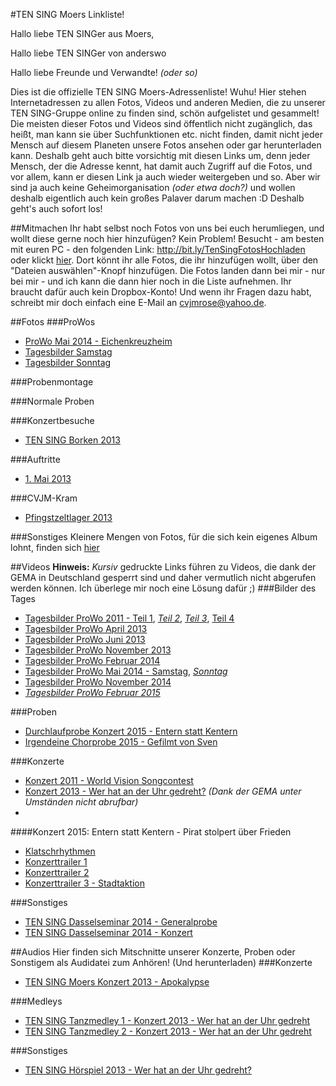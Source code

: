 #TEN SING Moers Linkliste!

Hallo liebe TEN SINGer aus Moers,

Hallo liebe TEN SINGer von anderswo

Hallo liebe Freunde und Verwandte! *(oder so)*

Dies ist die offizielle TEN SING Moers-Adressenliste! Wuhu! Hier stehen Internetadressen zu allen Fotos, Videos und anderen Medien, die zu unserer TEN SING-Gruppe online zu finden sind, schön aufgelistet und gesammelt! Die meisten dieser Fotos und Videos sind öffentlich nicht zugänglich, das heißt, man kann sie über Suchfunktionen etc. nicht finden, damit nicht jeder Mensch auf diesem Planeten unsere Fotos ansehen oder gar herunterladen kann. Deshalb geht auch bitte vorsichtig mit diesen Links um, denn jeder Mensch, der die Adresse kennt, hat damit auch Zugriff auf die Fotos, und vor allem, kann er diesen Link ja auch wieder weitergeben und so. Aber wir sind ja auch keine Geheimorganisation *(oder etwa doch?)* und wollen deshalb eigentlich auch kein großes Palaver darum machen :D Deshalb geht's auch sofort los!

##Mitmachen
Ihr habt selbst noch Fotos von uns bei euch herumliegen, und wollt diese gerne noch hier hinzufügen? Kein Problem! Besucht - am besten mit euren PC - den folgenden Link: http://bit.ly/TenSingFotosHochladen oder klickt [hier](http://bit.ly/TenSingFotosHochladen). Dort könnt ihr alle Fotos, die ihr hinzufügen wollt, über den "Dateien auswählen"-Knopf hinzufügen. Die Fotos landen dann bei mir - nur bei mir - und ich kann die dann hier noch in die Liste aufnehmen. Ihr braucht dafür auch kein Dropbox-Konto! Und wenn ihr Fragen dazu habt, schreibt mir doch einfach eine E-Mail an cvjmrose@yahoo.de.

##Fotos
###ProWos
* [ProWo Mai 2014 - Eichenkreuzheim](https://www.flickr.com/gp/tsmoers/uJ1H8d)
 * [Tagesbilder Samstag](https://www.flickr.com/gp/tsmoers/K47kKn)
 * [Tagesbilder Sonntag](https://flic.kr/s/aHsjYfpa5u)

###Probenmontage

###Normale Proben

###Konzertbesuche
* [TEN SING Borken 2013](https://www.flickr.com/gp/tsmoers/o24m3p)

###Auftritte
* [1. Mai 2013](https://www.flickr.com/gp/tsmoers/17DKJk)

###CVJM-Kram
* [Pfingstzeltlager 2013](https://www.flickr.com/gp/tsmoers/578wC7)

###Sonstiges
Kleinere Mengen von Fotos, für die sich kein eigenes Album lohnt, finden sich [hier](https://www.flickr.com/gp/tsmoers/J8E2Ad)

##Videos
**Hinweis:** *Kursiv* gedruckte Links führen zu Videos, die dank der GEMA in Deutschland gesperrt sind und daher vermutlich nicht abgerufen werden können. Ich überlege mir noch eine Lösung dafür ;)
###Bilder des Tages
* [Tagesbilder ProWo 2011 - Teil 1](https://www.youtube.com/watch?v=KuSGHqkgjtA), *[Teil 2](https://www.youtube.com/watch?v=5v-0AtiDwAY)*, *[Teil 3](https://www.youtube.com/watch?v=GFzkesUXBw0)*, [Teil 4](https://www.youtube.com/watch?v=7GeaQ60GyVU)
* [Tagesbilder ProWo April 2013](https://www.youtube.com/watch?v=c0FlPn8RrkE)
* [Tagesbilder ProWo Juni 2013](https://www.youtube.com/watch?v=OTcYq589Nko)
* [Tagesbilder ProWo November 2013](https://www.youtube.com/watch?v=2x8JGBskSW4)
* [Tagesbilder ProWo Februar 2014](https://www.youtube.com/watch?v=Jh7BMdn5MpI)
* [Tagesbilder ProWo Mai 2014 - Samstag](https://www.youtube.com/watch?v=HQ4THJipHIw), *[Sonntag](https://www.youtube.com/watch?v=vJnIyf9m4l4)*
* [Tagesbilder ProWo November 2014](https://www.youtube.com/watch?v=AeT63lwcgbQ)
* *[Tagesbilder ProWo Februar 2015](https://www.youtube.com/watch?v=eGaczNkO9gU)*

###Proben
* [Durchlaufprobe Konzert 2015 - Entern statt Kentern](https://www.youtube.com/watch?v=hxiDabQD1vA)
* [Irgendeine Chorprobe 2015 - Gefilmt von Sven](https://www.youtube.com/watch?v=ClJkxLV3qLU)

###Konzerte
* [Konzert 2011 - World Vision Songcontest](https://www.youtube.com/watch?v=1iQlYyfMBVI)
* [Konzert 2013 - Wer hat an der Uhr gedreht?](https://www.youtube.com/watch?v=UkYiYnhFTEw) *(Dank der GEMA unter Umständen nicht abrufbar)*
* 
####Konzert 2015: Entern statt Kentern - Pirat stolpert über Frieden
* [Klatschrhythmen](https://www.youtube.com/watch?v=ZAKt2GK_wM4)
* [Konzerttrailer 1](https://www.youtube.com/watch?v=gNZKlokSyaE)
* [Konzerttrailer 2](https://www.youtube.com/watch?v=iIZoKt5ebSo)
* [Konzerttrailer 3 - Stadtaktion](https://www.youtube.com/watch?v=bXwih3QxnJc)

###Sonstiges
* [TEN SING Dasselseminar 2014 - Generalprobe](https://www.youtube.com/watch?v=-Du5bIJDmU8)
* [TEN SING Dasselseminar 2014 - Konzert](https://www.youtube.com/watch?v=2HSTYSQLuMY)

##Audios
Hier finden sich Mitschnitte unserer Konzerte, Proben oder Sonstigem als Audidatei zum Anhören! (Und herunterladen)
###Konzerte
* [TEN SING Moers Konzert 2013 - Apokalypse](https://soundcloud.com/ten-sing-moers/sets/apokalypse-ten-sing-moers-konzert-2014)

###Medleys
* [TEN SING Tanzmedley 1 - Konzert 2013 - Wer hat an der Uhr gedreht](https://www.dropbox.com/s/cv6c468evkvzziv/TenSing-Tanzmix2013_V3.m4a?dl=0)
* [TEN SING Tanzmedley 2 - Konzert 2013 - Wer hat an der Uhr gedreht](https://www.dropbox.com/s/e8j2wokfl1ak3fg/TenSing-Tanzmix2013-2_V1.mp3?dl=0)

###Sonstiges
* [TEN SING Hörspiel 2013 - Wer hat an der Uhr gedreht?](https://www.dropbox.com/s/fous4cburrvicx2/TenSing-Hoerspiel2013-Komplett.mp3?dl=0)
